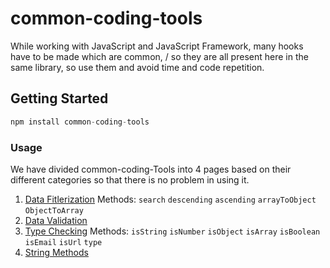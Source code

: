# common-coding-tools

While working with JavaScript and JavaScript Framework, many hooks have to be made which are common, /
so they are all present here in the same library, so use them and avoid time and code repetition.

## Getting Started
```javascript
npm install common-coding-tools
```


### Usage
We have divided common-coding-Tools into 4 pages based on their different categories so that there is no problem in using it.

1. [Data Fitlerization](docs/ARRAY.md)    Methods: `search` `descending` `ascending` `arrayToObject` `ObjectToArray`
2. [Data Validation](docs/VALIDATE.md)
3. [Type Checking](docs/TYPES.md)        Methods: `isString` `isNumber` `isObject` `isArray` `isBoolean` `isEmail` `isUrl` `type`
4. [String Methods](docs/STRING.md)
